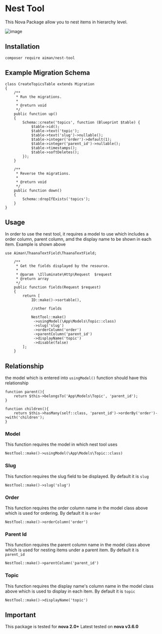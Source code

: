 # Nest Tool
This Nova Package allow you to nest items in hierarchy level.

![image](https://user-images.githubusercontent.com/36910126/84803777-4afa1200-afb7-11ea-9094-b1281a859cf1.png)

## Installation
```
composer require aiman/nest-tool
```
## Example Migration Schema
```
class CreateTopicsTable extends Migration
{
    /**
     * Run the migrations.
     *
     * @return void
     */
    public function up()
    {
        Schema::create('topics', function (Blueprint $table) {
            $table->id();
            $table->text('topic');
            $table->text('slug')->nullable();
            $table->integer('order')->default(1);
            $table->integer('parent_id')->nullable();
            $table->timestamps();
            $table->softDeletes();
        });
    }

    /**
     * Reverse the migrations.
     *
     * @return void
     */
    public function down()
    {
        Schema::dropIfExists('topics');
    }
}
```

## Usage
In order to use the nest tool, it requires a model to use which includes a order column, parent column, amd the display name to be shown in each item. Example is shown above
```
use Aiman\ThaanaTextField\ThaanaTextField;

    /**
     * Get the fields displayed by the resource.
     *
     * @param  \Illuminate\Http\Request  $request
     * @return array
     */
    public function fields(Request $request)
    {
        return [
            ID::make()->sortable(),
            
            //other fields
            
            NestTool::make()
             ->usingModel(\App\Models\Topic::class)
             ->slug('slug')
             ->orderColumn('order')
             ->parentColumn('parent_id')
             ->displayName('topic')
             ->disable(false)
        ];
    }
```
## Relationship
the model which is entered into `usingModel()` function should have this relationship
```
function parent(){
    return $this->belongsTo('App\Models\Topic', 'parent_id');
}

function children(){
    return $this->hasMany(self::class, 'parent_id')->orderBy('order')->with('children');
}
```

### Model
This function requires the model in which nest tool uses
```
NestTool::make()->usingModel(\App\Models\Topic::class)
```

### Slug
This function requires the slug field to be displayed. By default it is `slug`
```
NestTool::make()->slug('slug')
```

### Order
This function requires the order column name in the model class above which is used for ordering. By default it is `order`
```
NestTool::make()->orderColumn('order')
```

### Parent Id
This function requires the parent column name in the model class above which is used for nesting items under a parent item. By default it is `parent_id`
```
NestTool::make()->parentColumn('parent_id')
```

### Topic
This function requires the display name's column name in the model class above which is used to display in each item. By default it is `topic`
```
NestTool::make()->displayName('topic')
```

## Important
This package is tested for **nova 2.0+**
Latest tested on **nova v3.6.0**

